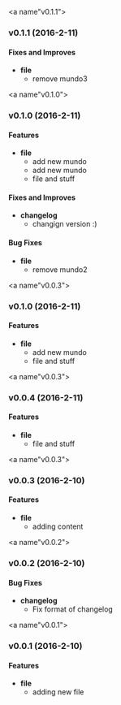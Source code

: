 <a name"v0.1.1"></a>
### v0.1.1 (2016-2-11)

#### Fixes and Improves
* **file**
  * remove mundo3

<a name"v0.1.0"></a>
### v0.1.0 (2016-2-11)

#### Features
* **file**
  * add new mundo
  * add new mundo
  * file and stuff

#### Fixes and Improves
* **changelog**
  * changign version :)

#### Bug Fixes
* **file**
  * remove mundo2

<a name"v0.0.3"></a>
### v0.1.0 (2016-2-11)

#### Features
* **file**
  * add new mundo
  * file and stuff

<a name"v0.0.3"></a>
### v0.0.4 (2016-2-11)

#### Features
* **file**
  * file and stuff

<a name"v0.0.3"></a>
### v0.0.3 (2016-2-10)

#### Features
* **file**
  * adding content

<a name"v0.0.2"></a>
### v0.0.2 (2016-2-10)

#### Bug Fixes
* **changelog**
  * Fix format of changelog

<a name"v0.0.1"></a>
###  v0.0.1 (2016-2-10)

#### Features
* **file**
  * adding new file

